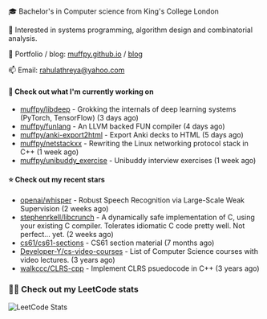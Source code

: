 🎓 Bachelor's in Computer science from King's College London  

🔭 Interested in systems programming, algorithm design and combinatorial analysis.

🤗 Portfolio / blog: [muffpy.github.io](https://muffpy.github.io/) / [blog](https://muffpy.github.io/blog)

📫 Email: [rahulathreya@yahoo.com](mailto:rahulathreya@yahoo.com)

#### 👷 Check out what I'm currently working on

- [muffpy/libdeep](https://github.com/muffpy/libdeep) - Grokking the internals of deep learning systems (PyTorch, TensorFlow) (3 days ago)
- [muffpy/funlang](https://github.com/muffpy/funlang) - An LLVM backed FUN compiler  (4 days ago)
- [muffpy/anki-export2html](https://github.com/muffpy/anki-export2html) - Export Anki decks to HTML (5 days ago)
- [muffpy/netstackxx](https://github.com/muffpy/netstackxx) - Rewriting the Linux networking protocol stack in C&#43;&#43; (1 week ago)
- [muffpy/unibuddy_exercise](https://github.com/muffpy/unibuddy_exercise) - Unibuddy interview exercises (1 week ago)

#### ⭐ Check out my recent stars

- [openai/whisper](https://github.com/openai/whisper) - Robust Speech Recognition via Large-Scale Weak Supervision (2 weeks ago)
- [stephenrkell/libcrunch](https://github.com/stephenrkell/libcrunch) - A dynamically safe implementation of C, using your existing C compiler. Tolerates idiomatic C code pretty well. Not perfect... yet. (2 weeks ago)
- [cs61/cs61-sections](https://github.com/cs61/cs61-sections) - CS61 section material (7 months ago)
- [Developer-Y/cs-video-courses](https://github.com/Developer-Y/cs-video-courses) - List of Computer Science courses with video lectures. (3 years ago)
- [walkccc/CLRS-cpp](https://github.com/walkccc/CLRS-cpp) - Implement CLRS psuedocode in C&#43;&#43; (3 years ago)

### 👨‍💻 Check out my LeetCode stats
![LeetCode Stats](https://leetcode.card.workers.dev/lcascension?theme=unicorn&font=baloo&extension=null)
